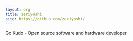 ```yaml
---
layout: org
title: zeriyoshi
site: https://github.com/zeriyoshi/
---
```

Go Kudo - Open source software and hardware developer.
